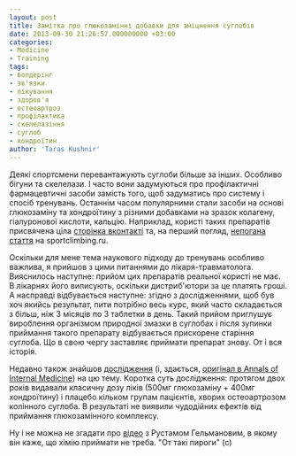 ```yaml
---
layout: post
title: Замітка про глюкозамінні добавки для зміцнення суглобів
date: 2013-09-30 21:26:57.000000000 +03:00
categories:
- Medicine
- Training
tags:
- болдерінг
- зв'язки
- лікування
- здоров'я
- остеоартроз
- профілактика
- скелелазіння
- суглоб
- хондроїтин
author: 'Taras Kushnir'
---
```


Деякі спортсмени перевантажують суглоби більше за інших. Особливо бігуни та скелелази. І часто вони задумуються про профілактичні фармацевтичні засоби замість того, щоб задуматись про систему і спосіб тренувань. Останнім часом популярними стали засоби на основі глюкозаміну та хондроїтину з різними добавками на зразок колагену, гіалуронової кислоти, кальцію. Наприклад, користі таких препаратів присвячена ціла <a title="Про суставы" href="http://vk.com/topic-6260839_28161713" target="_blank">сторінка вконтакті</a> та, на перший погляд, <a title="Харчові добавки" href="http://web.archive.org/web/20131207004836/http://sport-climbing.ru/publ/pishhevye_dobavki_i_sportivnoe_pitanie_pri_zanjatijakh_skalolazaniem/1-1-0-25" target="_blank">непогана стаття</a> на sportclimbing.ru.

Оскільки для мене тема наукового підходу до тренувань особливо важлива, я прийшов з цими питаннями до лікаря-травматолога. Вияснилось наступне: прийом цих препаратів реальної користі не має. В лікарнях його виписують, оскільки дистриб'ютори за це платять гроші. А насправді відбувається наступне: згідно з дослідженнями, щоб був хоч якийсь результат, пити потрібно весь курс, який часто складається з більш, ніж 3 місяців по 3 таблетки в день. Такий прийом приглушує вироблення організмом природної змазки в суглобах і після зупинки приймання такого препарату відбувається прискорене старіння суглоба. Що в свою чергу заставляє приймати препарат знову. От і вся історія.

Недавно також знайшов <a title="Дослідження ефективності глюкозаміну та хондроїтину" href="http://spinet.ru/news/?id=457" target="_blank">дослідження</a> (і, здається, <a title="Meta-analysis: Chondroitin for Osteoarthritis of the Knee or Hip" href="http://annals.org/article.aspx?articleid=734153" target="_blank">оригінал в Annals of Internal Medicine</a>) на цю тему. Коротка суть дослідження: протягом двох років видавали класичну дозу ліків (500мг глюкозаміну + 400мг хондроїтину) і плацебо кільком групам пацієнтів, хворих остеоартрозом колінного суглоба. В результаті не виявили чудодійних ефектів від приймання глюкозамінного комплексу.

Ну і не можна не згадати про <a title="Альтернативный урок с Рустамом Гельмановым в Казани " href="http://www.youtube.com/watch?v=9tCNKCeAlQY" target="_blank">відео</a> з Рустамом Гельмановим, в якому він каже, що хімію приймати не треба. "От такі пироги" (с)
